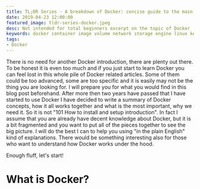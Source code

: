 ```yaml
---
title: TL;DR Series - A breakdown of Docker: concise guide to the main concepts and terminology
date: 2019-04-23 12:00:00
featured_image: tldr-series-docker.jpeg
desc: Not intended for total beginners excerpt on the topic of Docker
keywords: docker container image volume network storage engine linux kernel namespaces cgroups
tags:
- Docker
---
```

There is no need for another Docker introduction, there are plenty out there. To be honest it is even too much and if you just start to learn Docker you can feel lost in this whole pile of Docker related articles. Some of them could be too advanced, some are too specific and it is easily may not be the thing you are looking for. I will prepare you for what you would find in this blog post beforehand. After more then two years have passed that I have started to use Docker I have decided to write a summary of Docker concepts, how it all works together and what is the most important, why we need it. So it is not "101 How to install and setup introduction". In fact I assume that you are already have decent knowledge about Docker, but it is a bit fragmented and you want to put all of the pieces together to see the big picture. I will do the best I can to help you using "in the plain English" kind of explanations. There would be something interesting also for those who want to understand how Docker works under the hood.
<!--more-->
Enough fluff, let's start!
# What is Docker?

